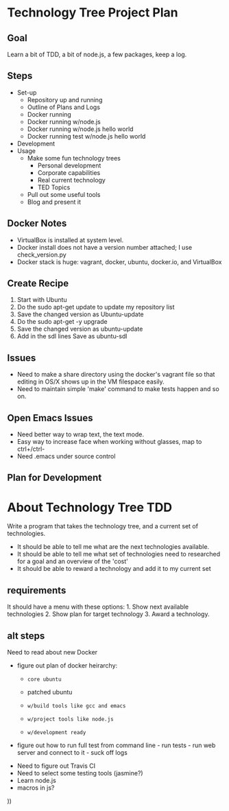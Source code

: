 Technology Tree Project Plan
===


Goal
----
   Learn a bit of TDD, a bit of node.js, a few packages, keep a log.

Steps
----
*   Set-up
    *   Repository up and running
    *   Outline of Plans and Logs
    *   Docker running
    *   Docker running w/node.js
    * Docker running w/node.js hello world
    * Docker running test w/node.js hello world
* Development
* Usage
  * Make some fun technology trees
      * Personal development
      * Corporate capabilities
      * Real current technology
      * TED Topics
  * Pull out some useful tools
  *  Blog and present it

Docker Notes
----
*   VirtualBox is installed at system level.
*   Docker install does not have a version number attached; I use check_version.py
*   Docker stack is huge:  vagrant, docker, ubuntu, docker.io, and VirtualBox


Create Recipe
----
1.   Start with Ubuntu
2.   Do the
    sudo apt-get update
      to update my repository list
3.  Save the changed version as Ubuntu-update
4.  Do the
   sudo apt-get -y upgrade
5.  Save the changed version as ubuntu-update
6.  Add in the sdl lines
      Save as ubuntu-sdl

Issues
---

*  Need to make a share directory using the docker's vagrant file so that editing in OS/X shows up in the VM filespace easily.
*  Need to maintain simple 'make' command to make tests happen and so on.

Open Emacs Issues
--

* Need better way to wrap text, the text mode.
* Easy way to increase face when working without glasses, map to ctrl+/ctrl-
* Need .emacs under source control


Plan for Development
---------------------


About Technology Tree TDD
=============

Write a program that takes the technology tree, and a current set of technologies.

*  It should be able to tell me what are the next technologies available.
* It should be able to tell me what set of technologies need to researched
  for a goal and an overview of the 'cost'
* It should be able to reward a technology and add it to my current set

requirements
-----

   It should have a menu with these options:
      1.  Show next available technologies
      2.  Show plan for target technology
      3.  Award a technology.


alt steps
---------

   Need to read about new Docker
   -   figure out plan of docker heirarchy:
       *     core ubuntu
       *    patched ubuntu
       *     w/build tools like gcc and emacs
       *     w/project tools like node.js
       *     w/development ready
   - figure out how to run full test from command line
         - run tests
         - run web server and connect to it
         - suck off logs

   * Need to figure out Travis CI
   * Need to select some testing tools (jasmine?)
   * Learn node.js
   * macros in js?



))

